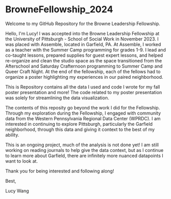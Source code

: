 # BrowneFellowship_2024

Welcome to my GitHub Repository for the Browne Leadership Fellowship. 

Hello, I'm Lucy! I was accepted into the Browne Leadership Fellowship at the University of Pittsburgh - School of Social Work in November 2023. I was placed with Assemble, located in Garfield, PA. At Assemble, I worked as a teacher with the Summer Camp programming for grades 1-9. I lead and co-taught lessons, prepared supplies for guest expert lessons, and helped re-organize and clean the studio space as the space transitioned from the Afterschool and Saturday Crafternoon programming to Summer Camp and Queer Craft Night. 
At the end of the fellowship, each of the fellows had to organize a poster highlighting my experiences in our paired neighborhood. 

This is Repository contains all the data I used and code I wrote for my fall poster presentation and more! The code related to my poster presentation was solely for streamlining the data visualization.

The contents of this reposity go beyond the work I did for the Fellowship. Through my exploration during the Fellowship, I engaged with community data from the Western Pennsylvania Regional Data Center (WPRDC). I am interested in continuing to explore Pittsburgh, particularly the Garfield neighborhood, through this data and giving it context to the best of my ability. 

This is an ongoing project, much of the analysis is not done yet! I am still working on reading journals to help give the data context, but as I continue to learn more about Garfield, there are infinitely more nuanced datapoints I want to look at. 

Thank you for being interested and following along!

Best,

Lucy Wang 
